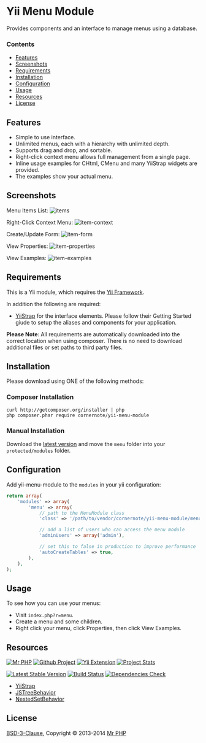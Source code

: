 # Yii Menu Module

Provides components and an interface to manage menus using a database.


### Contents

- [Features](#features)
- [Screenshots](#screenshots)
- [Requirements](#requirements)
- [Installation](#installation)
- [Configuration](#configuration)
- [Usage](#usage)
- [Resources](#resources)
- [License](#license)


## Features

- Simple to use interface.
- Unlimited menus, each with a hierarchy with unlimited depth.
- Supports drag and drop, and sortable.
- Right-click context menu allows full management from a single page.
- Inline usage examples for CHtml, CMenu and many YiiStrap widgets are provided.
- The examples show your actual menu.


## Screenshots

Menu Items List:
![items](https://raw.github.com/cornernote/yii-menu-module/master/screenshot/items.png)

Right-Click Context Menu:
![item-context](https://raw.github.com/cornernote/yii-menu-module/master/screenshot/item-context.png)

Create/Update Form:
![item-form](https://raw.github.com/cornernote/yii-menu-module/master/screenshot/item-form.png)

View Properties:
![item-properties](https://raw.github.com/cornernote/yii-menu-module/master/screenshot/item-properties.png)

View Examples:
![item-examples](https://raw.github.com/cornernote/yii-menu-module/master/screenshot/item-examples.png)


## Requirements

This is a Yii module, which requires the [Yii Framework](http://www.yiiframework.com).

In addition the following are required:
* [YiiStrap](http://www.getyiistrap.com) for the interface elements.  Please follow their Getting Started giude to setup the aliases and components for your application.

**Please Note**: All requirements are automatically downloaded into the correct location when using composer.  There is no need to download additional files or set paths to third party files.


## Installation

Please download using ONE of the following methods:


### Composer Installation

```
curl http://getcomposer.org/installer | php
php composer.phar require cornernote/yii-menu-module
```


### Manual Installation

Download the [latest version](https://github.com/cornernote/yii-menu-module/archive/master.zip) and move the `menu` folder into your `protected/modules` folder.


## Configuration

Add yii-menu-module to the `modules` in your yii configuration:

```php
return array(
	'modules' => array(
		'menu' => array(
			// path to the MenuModule class
			'class' => '/path/to/vendor/cornernote/yii-menu-module/menu/MenuModule',

			// add a list of users who can access the menu module
			'adminUsers' => array('admin'),

			// set this to false in production to improve performance
			'autoCreateTables' => true,
		),
	),
);
```


## Usage

To see how you can use your menus:

- Visit `index.php?r=menu`.
- Create a menu and some children.
- Right click your menu, click Properties, then click View Examples.


## Resources

[![Mr PHP](https://raw.github.com/cornernote/mrphp-assets/master/img/code-banner.png)](http://mrphp.com.au) [![Github Project](https://raw.github.com/cornernote/mrphp-assets/master/vendor/github/github-latest-sourcecode-16.png)](https://github.com/cornernote/yii-menu-module#yii-menu-module) [![Yii Extension](https://raw.github.com/cornernote/mrphp-assets/master/vendor/yii/yii-extension-16.png)](http://www.yiiframework.com/extension/yii-menu-module) [![Project Stats](https://www.ohloh.net/p/yii-menu-module/widgets/project_thin_badge.gif)](https://www.ohloh.net/p/yii-menu-module)

[![Latest Stable Version](https://poser.pugx.org/cornernote/yii-menu-module/v/stable.png)](https://packagist.org/packages/cornernote/yii-menu-module) [![Build Status](https://travis-ci.org/cornernote/yii-menu-module.png?branch=master)](https://travis-ci.org/cornernote/yii-menu-module) [![Dependencies Check](https://depending.in/cornernote/yii-menu-module.png)](https://depending.in/cornernote/yii-menu-module)

- [YiiStrap](http://getyiistrap.com/)
- [JSTreeBehavior](https://github.com/drumaddict/yii-jstree-behavior)
- [NestedSetBehavior](https://github.com/yiiext/nested-set-behavior)


## License

[BSD-3-Clause](https://raw.github.com/cornernote/yii-menu-module/master/LICENSE), Copyright © 2013-2014 [Mr PHP](mailto:info@mrphp.com.au)